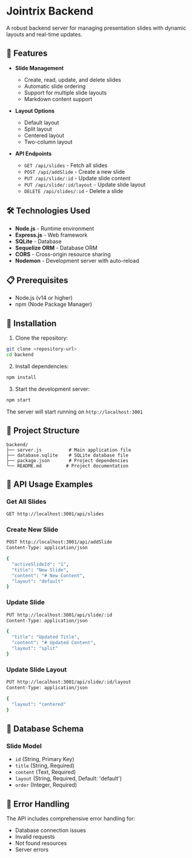 # Jointrix Backend

A robust backend server for managing presentation slides with dynamic layouts and real-time updates.

## 🚀 Features

- **Slide Management**
  - Create, read, update, and delete slides
  - Automatic slide ordering
  - Support for multiple slide layouts
  - Markdown content support

- **Layout Options**
  - Default layout
  - Split layout
  - Centered layout
  - Two-column layout

- **API Endpoints**
  - `GET /api/slides` - Fetch all slides
  - `POST /api/addSlide` - Create a new slide
  - `PUT /api/slide/:id` - Update slide content
  - `PUT /api/slide/:id/layout` - Update slide layout
  - `DELETE /api/slides/:id` - Delete a slide

## 🛠️ Technologies Used

- **Node.js** - Runtime environment
- **Express.js** - Web framework
- **SQLite** - Database
- **Sequelize ORM** - Database ORM
- **CORS** - Cross-origin resource sharing
- **Nodemon** - Development server with auto-reload

## 📋 Prerequisites

- Node.js (v14 or higher)
- npm (Node Package Manager)

## 🔧 Installation

1. Clone the repository:
```bash
git clone <repository-url>
cd backend
```

2. Install dependencies:
```bash
npm install
```

3. Start the development server:
```bash
npm start
```

The server will start running on `http://localhost:3001`

## 📁 Project Structure

```
backend/
├── server.js          # Main application file
├── database.sqlite    # SQLite database file
├── package.json       # Project dependencies
└── README.md         # Project documentation
```

## 🔄 API Usage Examples

### Get All Slides
```bash
GET http://localhost:3001/api/slides
```

### Create New Slide
```bash
POST http://localhost:3001/api/addSlide
Content-Type: application/json

{
  "activeSlideId": "1",
  "title": "New Slide",
  "content": "# New Content",
  "layout": "default"
}
```

### Update Slide
```bash
PUT http://localhost:3001/api/slide/:id
Content-Type: application/json

{
  "title": "Updated Title",
  "content": "# Updated Content",
  "layout": "split"
}
```

### Update Slide Layout
```bash
PUT http://localhost:3001/api/slide/:id/layout
Content-Type: application/json

{
  "layout": "centered"
}
```

## 📝 Database Schema

### Slide Model
- `id` (String, Primary Key)
- `title` (String, Required)
- `content` (Text, Required)
- `layout` (String, Required, Default: 'default')
- `order` (Integer, Required)

## 🔐 Error Handling

The API includes comprehensive error handling for:
- Database connection issues
- Invalid requests
- Not found resources
- Server errors

